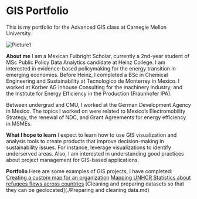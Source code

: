 # GIS Portfolio
This is my portfolio for the Advanced GIS class at Carnegie Mellon University.

![Picture1](https://user-images.githubusercontent.com/52460741/235410725-d4449db2-a199-4a0a-a8d0-eaf62290e1a7.jpg)


**About me**
I am a Mexican Fulbright Scholar, currently a 2nd-year student of MSc Public Policy Data Analytics candidate at Heinz College. I am interested in evidence-based policymaking for the energy transition in emerging economies. Before Heinz, I completed a BSc in Chemical Engineering and Sustainability at Tecnologico de Monterrey in Mexico. I worked at Korber AG Inhouse Consulting for the machinery industry; and the Institute for Energy Efficiency in the Production (Fraunhofer IPA).

Between undergrad and CMU, I worked at the German Development Agency in Mexico. The topics I worked on were related to Mexico’s Electromobility Strategy, the renewal of NDC, and Grant Agreements for energy efficiency in MSMEs.


**What I hope to learn**
I expect to learn how to use GIS visualization and analysis tools to create products that improve decision-making in sustainability issues. For instance, leverage visualizations to identify underserved areas. Also, I am interested in understanding good practices about project management for GIS-based applications. 


**Portfolio**
Here are some examples of GIS projects, I have completed: <br>
[Creating a custom map for an organization](./HW1.md)
[Mapping UNHCR Statistics about refugees flows across countries](./UNHCR_Population_Statistics.md)
[Cleaning and preparing datasets so that they can be geolocated](./Preparing and cleaning data.md)
